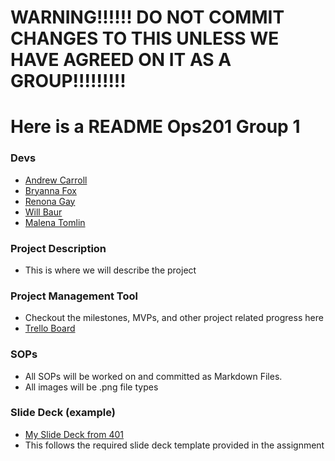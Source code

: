 # WARNING!!!!!!  DO NOT COMMIT CHANGES TO THIS UNLESS WE HAVE AGREED ON IT AS A GROUP!!!!!!!!!

# Here is a README  Ops201 Group 1

### Devs

- [Andrew Carroll](https://github.com/iAmAndrewCarroll)
- [Bryanna Fox](https://github.com/BryannaKFox)
- [Renona Gay](https://github.com/Foodisthebest)
- [Will Baur](https://github.com/Wrbaur/Wrbaur)
- [Malena Tomlin](https://github.com/mtcf987)

### Project Description

- This is where we will describe the project

### Project Management Tool

- Checkout the milestones, MVPs, and other project related progress here
- [Trello Board](https://trello.com/b/3tjWW9Ub/201-group-project)

### SOPs

- All SOPs will be worked on and committed as Markdown Files.  
- All images will be .png file types

### Slide Deck (example)

- [My Slide Deck from 401](https://docs.google.com/presentation/d/1WVNK0GfpIdO6P-5To6NuZkjFZdvh4recSulh0l4g8Mo/edit#slide=id.g258d971fb16_0_14)
- This follows the required slide deck template provided in the assignment

